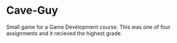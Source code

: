 # Cave-Guy

Small game for a Game Development course. This was one of four assignments and it recieved the highest grade.
